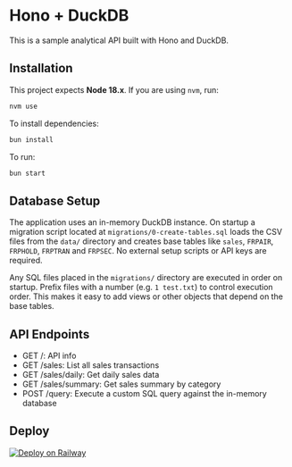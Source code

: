 # Hono + DuckDB

This is a sample analytical API built with Hono and DuckDB.

## Installation

This project expects **Node 18.x**. If you are using `nvm`, run:

```bash
nvm use
```

To install dependencies:

```bash
bun install
```

To run:

```bash
bun start
```

## Database Setup

The application uses an in-memory DuckDB instance. On startup a migration
script located at `migrations/0-create-tables.sql` loads the CSV files from the
`data/` directory and creates base tables like `sales`, `FRPAIR`, `FRPHOLD`,
`FRPTRAN` and `FRPSEC`. No external setup scripts or API keys are required.

Any SQL files placed in the `migrations/` directory are executed in order on
startup. Prefix files with a number (e.g. `1 test.txt`) to control execution
order. This makes it easy to add views or other objects that depend on the base
tables.

## API Endpoints

- GET /: API info
- GET /sales: List all sales transactions
- GET /sales/daily: Get daily sales data
- GET /sales/summary: Get sales summary by category
- POST /query: Execute a custom SQL query against the in-memory database

## Deploy

[![Deploy on Railway](https://railway.app/button.svg)](https://railway.app/template/i3i9G7?referralCode=jan)